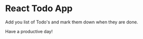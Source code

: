 # React Todo App

Add you list of Todo's and mark them down when they are done.

Have a productive day!
